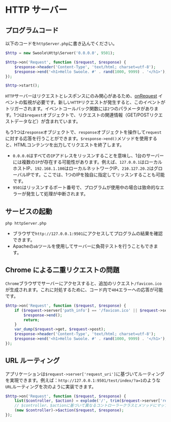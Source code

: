 # HTTP サーバー

## プログラムコード

以下のコードを`httpServer.php`に書き込んでください。

```php
$http = new Swoole\Http\Server('0.0.0.0', 9501);

$http->on('Request', function ($request, $response) {
    $response->header('Content-Type', 'text/html; charset=utf-8');
    $response->end('<h1>Hello Swoole. #' . rand(1000, 9999) . '</h1>');
});

$http->start();
```

`HTTP`サーバーはリクエストとレスポンスにのみ関心があるため、[onRequest](/http_server?id=on) イベントの監視が必要です。新しい`HTTP`リクエストが発生すると、このイベントがトリガーされます。イベントコールバック関数には`2`つのパラメータがあります。1つは`$request`オブジェクトで、リクエストの関連情報（GET/POSTリクエストデータなど）が含まれています。

もう1つは`response`オブジェクトで、`response`オブジェクトを操作して`request`に対する応答を行うことができます。`$response->end()`メソッドを使用すると、HTMLコンテンツを出力してリクエストを終了します。

* `0.0.0.0`はすべての`IP`アドレスをリッスンすることを意味し、1台のサーバーには複数の`IP`が存在する可能性があります。例えば、`127.0.0.1`はローカルホストIP、`192.168.1.100`はローカルネットワークIP、`210.127.20.2`はグローバルIPです。ここでは、1つのIPを独自に指定してリッスンすることも可能です。
* `9501`はリッスンするポート番号で、プログラムが使用中の場合は致命的なエラーが発生して処理が中断されます。

## サービスの起動

```shell
php httpServer.php
```
* ブラウザで`http://127.0.0.1:9501`にアクセスしてプログラムの結果を確認できます。
* Apacheの`ab`ツールを使用してサーバーに負荷テストを行うこともできます。

## Chrome による二重リクエストの問題

`Chrome`ブラウザでサーバーにアクセスすると、追加のリクエスト`/favicon.ico`が生成されます。これに対処するために、コード内で`404`エラーへの応答が可能です。

```php
$http->on('Request', function ($request, $response) {
	if ($request->server['path_info'] == '/favicon.ico' || $request->server['request_uri'] == '/favicon.ico') {
        $response->end();
        return;
	}
    var_dump($request->get, $request->post);
    $response->header('Content-Type', 'text/html; charset=utf-8');
    $response->end('<h1>Hello Swoole. #' . rand(1000, 9999) . '</h1>');
});
```

## URL ルーティング

アプリケーションは`$request->server['request_uri']`に基づいてルーティングを実現できます。例えば：`http://127.0.0.1:9501/test/index/?a=1`のような`URL`ルーティングを次のように実装できます。

```php
$http->on('Request', function ($request, $response) {
    list($controller, $action) = explode('/', trim($request->server['request_uri'], '/'));
	// $controller、$actionに基づいて異なるコントローラークラスとメソッドにマップする。
	(new $controller)->$action($request, $response);
});
```
